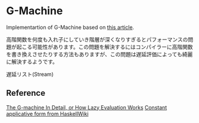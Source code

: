 # G-Machine

Implementartion of G-Machine based on [this article](https://docs.moonbitlang.com/en/latest/example/gmachine/index.html).

高階関数を何度も入れ子にしていき階層が深くなりすぎるとパフォーマンスの問題が起こる可能性があります。この問題を解決するにはコンパイラーに高階関数を書き換えさせたりする方法もありますが、この問題は遅延評価によっても綺麗に解決するようです。

遅延リスト(Stream)

## Reference

[The G-machine In Detail, or How Lazy Evaluation Works](https://amelia.how/posts/the-gmachine-in-detail.html)
[Constant applicative form from HaskellWiki](https://wiki.haskell.org/Constant_applicative_form)
